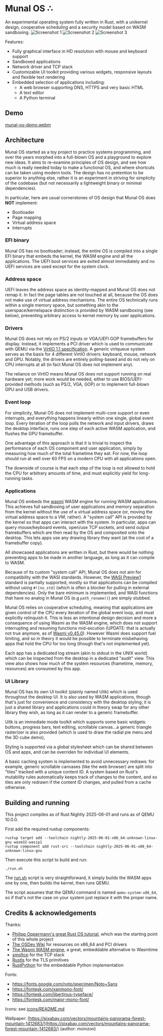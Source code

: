 # Munal OS ∴

An experimental operating system fully written in Rust, with a unikernel design, cooperative scheduling and a security model based on WASM sandboxing.
![Screenshot 1](/assets/munal-os-screenshot-1.png)
![Screenshot 2](/assets/munal-os-screenshot-2.png)
![Screenshot 3](/assets/munal-os-screenshot-3.png)

Features:
* Fully graphical interface in HD resolution with mouse and keyboard support
* Sandboxed applications
* Network driver and TCP stack
* Customizable UI toolkit providing various widgets, responsive layouts and flexible text rendering
* Embedded selection of applications including:
  * A web browser supporting DNS, HTTPS and very basic HTML
  * A text editor
  * A Python terminal

## Demo
[munal-os-demo.webm](https://github.com/user-attachments/assets/ac9978f1-bd26-4542-896a-0860cfd48ce0)

## Architecture

Munal OS started as a toy project to practice systems programming, and over the years morphed into a full-blown OS and a playground to explore new ideas. It aims to re-examine principles of OS design, and see how much is really needed today to make a functional OS, and where shortcuts can be taken using modern tools. The design has no pretention to be superior to anything else, rather it is an experiment in striving for simplicity of the codebase (but not necessarily a lightweight binary or minimal dependencies).

In particular, here are usual cornerstones of OS design that Munal OS does **NOT** implement:

* Bootloader
* Page mapping
* Virtual address space
* Interrupts

### EFI binary 

Munal OS has no bootloader; instead, the entire OS is compiled into a single EFI binary that embeds the kernel, the WASM engine and all the applications. The UEFI boot services are exited almost immediately and no UEFI services are used except for the system clock.

### Address space

UEFI leaves the address space as identity-mapped and Munal OS does not remap it. In fact the page tables are not touched at all, because the OS does not make use of virtual address mechanisms. The entire OS technically runs within a single memory space, but something akin to the userspace/kernelspace distinction is provided by WASM sandboxing (see below), preventing arbitrary access to kernel memory by user applications.

### Drivers

Munal OS does not rely on PS/2 inputs or VGA/UEFI GOP framebuffers for display. Instead, it implements a PCI driver which is used to communicate with QEMU via the [VirtIO 1.1 specification](https://docs.oasis-open.org/virtio/virtio/v1.1/csprd01/virtio-v1.1-csprd01.html). A generic virtqueue system serves as the basis for 4 different VirtIO drivers: keyboard, mouse, network and GPU. Notably, the drivers are entirely polling-based and do not rely on CPU interrupts at all (in fact Munal OS does not implement any).

The reliance on VirtIO means Munal OS does not support running on real hardware yet; more work would be needed, either to use BIOS/UEFI-provided methods (such as PS/2, VGA, GOP) or to implement full-blown GPU and USB drivers.

### Event loop

For simplicity, Munal OS does not implement multi-core support or even interrupts, and everything happens linearly within one single, global event loop. Every iteration of the loop polls the network and input drivers, draws the desktop interface, runs one step of each active WASM application, and flushes the GPU framebuffer.

One advantage of this approach is that it is trivial to inspect the performance of each OS component and user application, simply by measuring how much of the total frametime they eat. For now, the loop should run at well over 60 FPS on a modern CPU with all applications open.

The downside of course is that each step of the loop is not allowed to hold the CPU for arbitrary amounts of time, and must explicitly yield for long-running tasks.

### Applications

Munal OS embeds the [wasmi](https://github.com/wasmi-labs/wasmi) WASM engine for running WASM applications. This achieves full sandboxing of user applications and memory separation from the kernel without the use of a virtual address space (or, moving the virtual address space to a VM, rather). A "system call" API is provided by the kernel so that apps can interact with the system. In particular, apps can query mouse/keyboard events, open/use TCP sockets, and send output framebuffers which are then read by the OS and composited onto the desktop. This lets apps use any drawing library they want (at the cost of a framebuffer copy).

All showcased applications are written in Rust, but there would be nothing preventing apps to be made in another language, as long as it can compile to WASM.

Because of its custom "system call" API, Munal OS does not aim for compatibility with the WASI standards. However, the [WASI Preview1](https://github.com/WebAssembly/WASI/blob/main/legacy/README.md) standard is partially supported, mostly so that applications can be compiled without using `#![no_std]` (which is often a blocker for pulling in external dependencies). Only the bare minimum is implemented, and WASI functions that have no analog in Munal OS (e.g `path_rename()`) are simply stubbed.

Munal OS relies on cooperative scheduling, meaning that applications are given control of the CPU every iteration of the global event loop, and must explicitly relinquish it. This is less an intentional design decision and more a consequence of using Wasmi as the WASM engine, which does not support interrupting and resuming functions mid-excution (UPDATE: that is actually not true anymore, as of [Wasmi v0.45.0](https://github.com/wasmi-labs/wasmi/releases/tag/v0.45.0)). However Wasmi does support fuel limiting, and so in theory it would be possible to terminate misbehaving apps that hold the CPU for too long (though that's not implemented yet).

Each app has a dedicated log stream (akin to stdout in the UNIX world) which can be inspected from the desktop in a dedicated "audit" view. This view also shows how much of the system resources (frametime, memory, resources) are consumed by this app.

### UI Library

Munal OS has its own UI toolkit (plainly named Uitk) which is used throughout the desktop UI. It is also used by WASM applications, though that's just for convenience and consistency with the desktop styling; it is just a shared library and applications could in theory swap for any other library they wish, as long as it can render to a generic framebuffer.

Uitk is an immediate mode toolkit which supports some basic widgets: buttons, progress bars, text editing, scrollable canvas...a generic triangle rasterizer is also provided (which is used to draw the radial pie menu and the 3D cube demo),

Styling is supported via a global stylesheet which can be shared between OS and apps, and can be overriden for individual UI elements.

A basic caching system is implemented to avoid unnecessary redraws: for example, generic scrollable canvases (like the web browser) are split into "tiles" tracked with a unique content ID. A system based on Rust's mutability rules automatically keeps track of changes to the content, and so tiles are only redrawn if the content ID changes, and pulled from a cache otherwise.

## Building and running

This project compiles as of Rust Nightly 2025-06-01 and runs as of QEMU 10.0.0.

First add the required rustup components:
```
rustup target add --toolchain nightly-2025-06-01-x86_64-unknown-linux-gnu wasm32-wasip1
rustup component add rust-src --toolchain nightly-2025-06-01-x86_64-unknown-linux-gnu
```
Then execute this script to build and run:
```
./run.sh
```
The [run.sh](/run.sh) script is very straightforward, it simply builds the WASM apps one by one, then builds the kernel, then runs QEMU.

The script assumes that the QEMU command is named `qemu-system-x86_64`, so if that's not the case on your system just replace it with the proper name.

## Credits & acknowledgements

Thanks:
* [Philipp Oppermann's great Rust OS tutorial](https://os.phil-opp.com/), which was the starting point of this whole project
* [The OSDev Wiki](https://wiki.osdev.org/) for resources on x86_64 and PCI drivers
* [The Wasmi WASM engine](https://github.com/wasmi-labs/wasmi), a great, embeddable alternative to Wasmtime
* [smoltcp](https://github.com/smoltcp-rs/smoltcp) for the TCP stack
* [Rustls](https://github.com/rustls/rustls) for the TLS primitives
* [RustPython](https://github.com/RustPython/RustPython) for the embeddable Python implementation

Fonts:
* https://fonts.google.com/noto/specimen/Noto+Sans
* https://fontesk.com/xanmono-font/
* https://fontesk.com/libertinus-typeface/
* https://fontesk.com/major-mono-font/

Icons: see [icons/README.md](/icons/README.md)

Wallpaper: [https://pixabay.com/vectors/mountains-panorama-forest-mountain-1412683/](https://pixabay.com/vectors/mountains-panorama-forest-mountain-1412683/) (author: moinzon)
